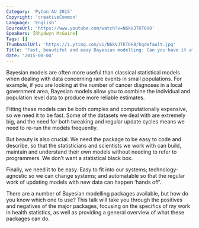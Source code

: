 ```yaml
---
Category: 'PyCon AU 2015'
Copyright: 'creativeCommon'
Language: 'English'
SourceUrl: 'https://www.youtube.com/watch?v=N6kVJTKT6H8'
Speakers: [Rhydwyn McGuire]
Tags: []
ThumbnailUrl: 'https://i.ytimg.com/vi/N6kVJTKT6H8/hqdefault.jpg'
Title: 'Fast, beautiful and easy Bayesian modelling: Can you have it all?'
date: '2015-08-04'
---
```

Bayesian models are often more useful than classical statistical models when dealing with data concerning rare events in small populations. For example, if you are looking at the number of cancer diagnoses in a local government area, Bayesian models allow you to combine the individual and population level data to produce more reliable estimates. 

Fitting these models can be both complex and computationally expensive, so we need it to be fast. Some of the datasets we deal with are extremely big, and the need for both tweaking and regular update cycles means we need to re-run the models frequently.

But beauty is also crucial. We need the package to be easy to code and describe, so that the statisticians and scientists we work with can build, maintain and understand their own models without needing to refer to programmers. We don’t want a statistical black box. 

Finally, we need it to be easy. Easy to fit into our systems; technology-agnostic so we can change systems; and automatable so that the regular work of updating models with new data can happen ‘hands off’.  

There are a number of Bayesian modelling packages available, but how do you know which one to use? This talk will take you through the positives and negatives of the major packages, focusing on the specifics of my work in health statistics, as well as providing a general overview of what these packages can do. 


